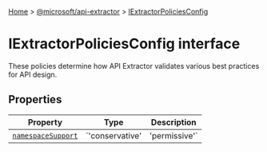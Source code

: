 [Home](./index) &gt; [@microsoft/api-extractor](./api-extractor.md) &gt; [IExtractorPoliciesConfig](./api-extractor.iextractorpoliciesconfig.md)

# IExtractorPoliciesConfig interface

These policies determine how API Extractor validates various best practices for API design.

## Properties

|  Property | Type | Description |
|  --- | --- | --- |
|  [`namespaceSupport`](./api-extractor.iextractorpoliciesconfig.namespacesupport.md) | `'conservative' | 'permissive'` | Controls how API Extractor treats the TypeScript namespace keyword:<p/>conservative - (the default) namespaces may only be used to represent tables of constants<p/>permissive - arbitrary nesting of namespaces is allowed |

